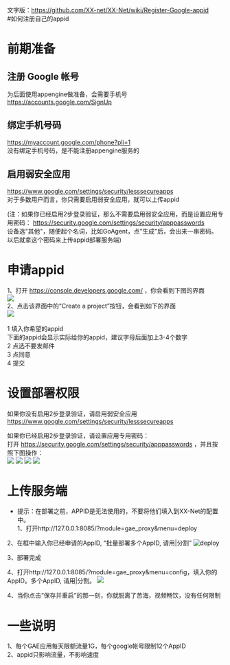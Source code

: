 文字版：https://github.com/XX-net/XX-Net/wiki/Register-Google-appid<br>
#如何注册自己的appid
# 前期准备
## 注册 Google 帐号<br>
为后面使用appengine做准备，会需要手机号<br>
https://accounts.google.com/SignUp<br>
## 绑定手机号码<br>
https://myaccount.google.com/phone?pli=1<br>
没有绑定手机号码，是不能注册appengine服务的<br>
## 启用弱安全应用<br>
https://www.google.com/settings/security/lesssecureapps<br>
对于多数用户而言，你只需要启用弱安全应用，就可以上传appid<br>

(注：如果你已经启用2步登录验证，那么不需要启用弱安全应用，而是设置应用专用密码： https://security.google.com/settings/security/apppasswords<br>
设备选"其他"，随便起个名词，比如GoAgent，点"生成"后，会出来一串密码。 以后就拿这个密码来上传appid部署服务端)<br>

# 申请appid
1、打开 https://console.developers.google.com/ ，你会看到下图的界面  
![](https://cloud.githubusercontent.com/assets/10395528/12047781/43448b86-af0c-11e5-9e9f-be9431c1f9a0.png)<br>
2、点击该界面中的“Create a project”按钮，会看到如下的界面  
![](https://cloud.githubusercontent.com/assets/10395528/12047789/67b97c2e-af0c-11e5-8fac-e818836f9e61.png)<br>  
  1 填入你希望的appid  
    下面的appid会显示实际给你的appid，建议字母后面加上3-4个数字  
  2 点选不要发邮件   
  3 点同意  
  4 提交  
# 设置部署权限  
   如果你没有启用2步登录验证，请启用弱安全应用   
       https://www.google.com/settings/security/lesssecureapps  
  
   如果你已经启用2步登录验证，请设置应用专用密码：  
打开 https://security.google.com/settings/security/apppasswords ，并且按照下图操作：  
![](http://i4.tietuku.com/809d7ca3759acb5e.png)
![](http://i4.tietuku.com/2ce5a40a8a0f90b2.png)
![](http://i4.tietuku.com/09f7a94cbaf6b2ac.png)
![](http://i4.tietuku.com/6c120045abe36a1b.png)<br>

# 上传服务端
 - 提示：在部署之前，APPID是无法使用的，不要将他们填入到XX-Net的配置中。    
1、打开http://127.0.0.1:8085/?module=gae_proxy&menu=deploy

2、在框中输入你已经申请的AppID, “批量部署多个AppID, 请用|分割”
![deploy](https://cloud.githubusercontent.com/assets/14904657/14408865/469f6342-ff38-11e5-871d-99ae5282b5c4.png)

3、部署完成

4、打开http://127.0.0.1:8085/?module=gae_proxy&menu=config，填入你的AppID。多个AppID, 请用|分割。
![](http://i4.tietuku.com/be7a1a71ab4ce795.png)<br>

4、当你点击“保存并重启”的那一刻，你就脱离了苦海，视频畅饮，没有任何限制<br>

# 一些说明
1、每个GAE应用每天限额流量1G，每个google帐号限制12个AppID<br>
2、appid只影响流量，不影响速度<br>